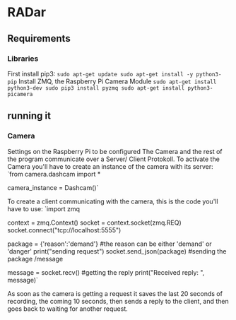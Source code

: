 # **RADar**
## Requirements
### Libraries
First install pip3:
`sudo apt-get update
sudo apt-get install -y python3-pip`
Install ZMQ, the Raspberry Pi Camera Module
`sudo apt-get install python3-dev
sudo pip3 install pyzmq
sudo apt-get install python3-picamera`

## running it
### Camera
Settings on the Raspberry Pi to be configured
The Camera and the rest of the program communicate over a Server/ Client Protokoll.
To activate the Camera you'll have to create an instance of the camera with its server:
`from camera.dashcam import *

camera_instance = Dashcam()`

To create a client communicating with the camera, this is the code you'll have to use:
`import zmq

context = zmq.Context()
socket = context.socket(zmq.REQ)
socket.connect("tcp://localhost:5555")

package = {'reason':'demand'}           #the reason can be either 'demand' or 'danger'
print("sending request")
socket.send_json(package)               #sending the package /message

message = socket.recv()                 #getting the reply
print("Received reply: ", message)`

As soon as the camera is getting a request it saves the last 20 seconds of recording, the coming 10 seconds, then sends a reply to the client, and then goes back to waiting for another request.